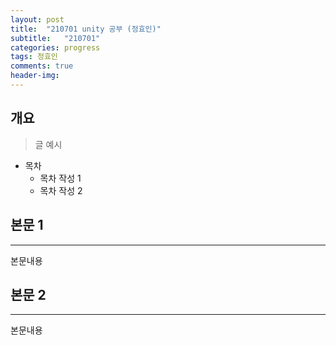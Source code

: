 ```yaml
---
layout: post
title:  "210701 unity 공부 (정효인)"
subtitle:   "210701"
categories: progress
tags: 정효인
comments: true
header-img: 
---
```


## 개요
> 글 예시

- 목차
	- 목차 작성 1
	- 목차 작성 2 
  

## 본문 1
---
본문내용



## 본문 2
---
본문내용
